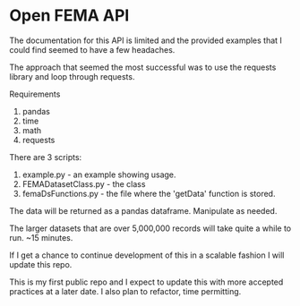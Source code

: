# Open FEMA API

The documentation for this API is limited and the provided examples that I could find seemed to have a few headaches.

The approach that seemed the most successful was to use the requests library and loop through requests.

Requirements
  1. pandas
  2. time
  3. math
  4. requests

There are 3 scripts:
  1. example.py - an example showing usage.
  2. FEMADatasetClass.py - the class
  3. femaDsFunctions.py - the file where the 'getData' function is stored.

The data will be returned as a pandas dataframe. Manipulate as needed.

The larger datasets that are over 5,000,000 records will take quite a while to run. ~15 minutes.

If I get a chance to continue development of this in a scalable fashion I will update this repo.

This is my first public repo and I expect to update this with more accepted practices at a later date. I also plan to refactor, time permitting.
